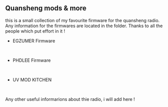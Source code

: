 <h2>Quansheng mods & more</h2>

this is a small collection of my favourite firmware for the quansheng radio.
Any information for the firmwares are located in the folder. Thanks to all the people which put effort in it !<br>


- EGZUMER Firmware
<br>

- PHDLEE Firmware
<br>

- UV MOD KITCHEN
<br>

Any other useful informarions about thie radio, i will add here !
